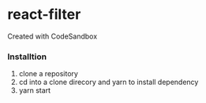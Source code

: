 # react-filter
Created with CodeSandbox
### Installtion

1. clone a repository
2. cd into a clone direcory and  yarn to install dependency
3. yarn start
